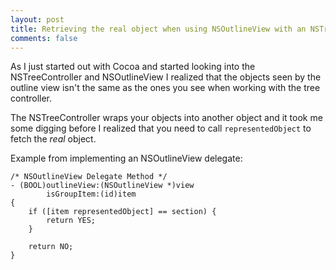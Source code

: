 ```yaml
---
layout: post
title: Retrieving the real object when using NSOutlineView with an NSTreeController
comments: false
---
```

As I just started out with Cocoa and started looking into the NSTreeController and NSOutlineView I realized that the objects seen by the outline view isn't the same as the ones you see when working with the tree controller. 

The NSTreeController wraps your objects into another object and it took me some digging before I realized that you need to call `representedObject` to fetch the *real* object.

Example from implementing an NSOutlineView delegate:

``` objc
/* NSOutlineView Delegate Method */
- (BOOL)outlineView:(NSOutlineView *)view
        isGroupItem:(id)item
{
    if ([item representedObject] == section) {
        return YES;
    }

    return NO;
}
```
